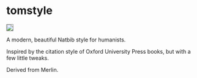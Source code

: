 tomstyle
========

<img src="https://raw.github.com/tommorris/tomstyle/master/example.png" style="border: 1px solid gray;" />

A modern, beautiful Natbib style for humanists.

Inspired by the citation style of Oxford University Press books, but with a few little tweaks.

Derived from Merlin.

